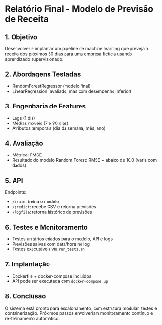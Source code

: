 # Relatório Final - Modelo de Previsão de Receita

## 1. Objetivo
Desenvolver e implantar um pipeline de machine learning que preveja a receita dos próximos 30 dias para uma empresa fictícia usando aprendizado supervisionado.

## 2. Abordagens Testadas
- RandomForestRegressor (modelo final)
- LinearRegression (avaliado, mas com desempenho inferior)

## 3. Engenharia de Features
- Lags (1 dia)
- Médias móveis (7 e 30 dias)
- Atributos temporais (dia da semana, mês, ano)

## 4. Avaliação
- Métrica: RMSE
- Resultado do modelo Random Forest: RMSE ~ abaixo de 10.0 (varia com dados)

## 5. API
Endpoints:
- `/train`: treina o modelo
- `/predict`: recebe CSV e retorna previsões
- `/logfile`: retorna histórico de previsões

## 6. Testes e Monitoramento
- Testes unitários criados para o modelo, API e logs
- Previsões salvas com data/hora no log
- Testes executáveis via `run_tests.sh`

## 7. Implantação
- Dockerfile + docker-compose incluídos
- API pode ser executada com `docker-compose up`

## 8. Conclusão
O sistema está pronto para escalonamento, com estrutura modular, testes e containerização. Próximos passos envolveriam monitoramento contínuo e re-treinamento automático.
